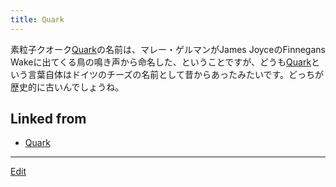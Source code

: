 ```yaml
---
title: Quark
---
```

素粒子クオーク[Quark](/Quark)の名前は、マレー・ゲルマンがJames JoyceのFinnegans Wakeに出てくる鳥の鳴き声から命名した、ということですが、どうも[Quark](/Quark)という言葉自体はドイツのチーズの名前として昔からあったみたいです。どっちが歴史的に古いんでしょうね。



## Linked from

* [Quark](/Quark)


----
[Edit](https://github.com/vitroid/vitroid.github.io/edit/master/MD/Quark.md)
